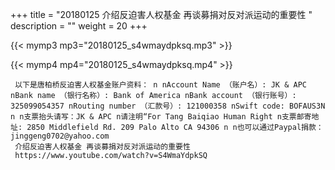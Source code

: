 +++
title = "20180125  介绍反迫害人权基金 再谈募捐对反对派运动的重要性 "
description = ""
weight = 20
+++

{{< mymp3 mp3="20180125_s4wmaydpksq.mp3" >}}

{{< mymp4 mp4="20180125_s4wmaydpksq.mp4" >}}

     以下是唐柏桥反迫害人权基金账户资料： n nAccount Name （账户名）: JK & APC nBank name （银行名称）: Bank of America nBank account （银行账号）: 325099054357 nRouting number （汇款号）: 121000358 nSwift code: BOFAUS3N n n支票抬头请写：JK & APC n请注明“For Tang Baiqiao Human Right n支票邮寄地址: 2850 Middlefield Rd. 209 Palo Alto CA 94306 n n也可以通过Paypal捐款：jinggeng0702@yahoo.com 
     介绍反迫害人权基金 再谈募捐对反对派运动的重要性 
     https://www.youtube.com/watch?v=S4WmaYdpkSQ 
